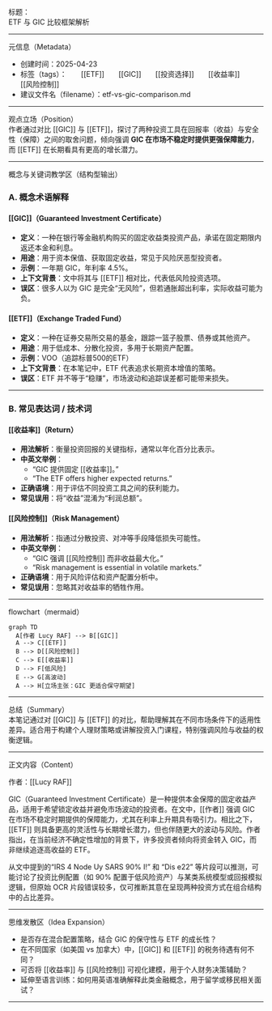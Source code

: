 标题：  
ETF 与 GIC 比较框架解析

---

元信息（Metadata）  
* 创建时间：2025-04-23  
* 标签（tags）：  [[ETF]]  [[GIC]]  [[投资选择]]  [[收益率]]  [[风险控制]]  
* 建议文件名（filename）：etf-vs-gic-comparison.md

---

观点立场（Position）  
作者通过对比 [[GIC]] 与 [[ETF]]，探讨了两种投资工具在回报率（收益）与安全性（保障）之间的取舍问题，倾向强调 **GIC 在市场不稳定时提供更强保障能力**，而 [[ETF]] 在长期看具有更高的增长潜力。

---

概念与关键词教学区（结构型输出）

### A. 概念术语解释

#### [[GIC]]（Guaranteed Investment Certificate）  
- **定义**：一种在银行等金融机构购买的固定收益类投资产品，承诺在固定期限内返还本金和利息。  
- **用途**：用于资本保值、获取固定收益，常见于风险厌恶型投资者。  
- **示例**：一年期 GIC，年利率 4.5%。  
- **上下文背景**：文中将其与 [[ETF]] 相对比，代表低风险投资选项。  
- **误区**：很多人以为 GIC 是完全“无风险”，但若通胀超出利率，实际收益可能为负。

#### [[ETF]]（Exchange Traded Fund）  
- **定义**：一种在证券交易所交易的基金，跟踪一篮子股票、债券或其他资产。  
- **用途**：用于低成本、分散化投资，多用于长期资产配置。  
- **示例**：VOO（追踪标普500的ETF）  
- **上下文背景**：在本笔记中，ETF 代表追求长期资本增值的策略。  
- **误区**：ETF 并不等于“稳赚”，市场波动和追踪误差都可能带来损失。

---

### B. 常见表达词 / 技术词

#### [[收益率]]（Return）  
- **用法解析**：衡量投资回报的关键指标，通常以年化百分比表示。  
- **中英文举例**：  
  - “GIC 提供固定 [[收益率]]。”  
  - “The ETF offers higher expected returns.”  
- **正确语境**：用于评估不同投资工具之间的获利能力。  
- **常见误用**：将“收益”混淆为“利润总额”。

#### [[风险控制]]（Risk Management）  
- **用法解析**：指通过分散投资、对冲等手段降低损失可能性。  
- **中英文举例**：  
  - “GIC 强调 [[风险控制]] 而非收益最大化。”  
  - “Risk management is essential in volatile markets.”  
- **正确语境**：用于风险评估和资产配置分析中。  
- **常见误用**：忽略其对收益率的牺牲作用。

---

flowchart（mermaid）

```mermaid
graph TD
  A[作者 Lucy RAF] --> B[[GIC]]
  A --> C[[ETF]]
  B --> D[[风险控制]]
  C --> E[[收益率]]
  D --> F[低风险]
  E --> G[高波动]
  A --> H[立场主张：GIC 更适合保守期望]
```

---

总结（Summary）  
本笔记通过对 [[GIC]] 与 [[ETF]] 的对比，帮助理解其在不同市场条件下的适用性差异。适合用于构建个人理财策略或讲解投资入门课程，特别强调风险与收益的权衡逻辑。

---

正文内容（Content）

作者：[[Lucy RAF]]

GIC（Guaranteed Investment Certificate）是一种提供本金保障的固定收益产品，适用于希望锁定收益并避免市场波动的投资者。在文中，[[作者]] 强调 GIC 在市场不稳定时期提供的保障能力，尤其在利率上升期具有吸引力。相比之下，[[ETF]] 则具备更高的灵活性与长期增长潜力，但也伴随更大的波动与风险。作者指出，在当前经济不确定性增加的背景下，许多投资者倾向将资金转入 GIC，而非继续追逐高收益的 ETF。

从文中提到的“IRS 4 Node Uy SARS 90% I!” 和 “Dis e22” 等片段可以推测，可能讨论了投资比例配置（如 90% 配置于低风险资产）与某类系统模型或回报模拟逻辑，但原始 OCR 片段错误较多，仅可推断其意在呈现两种投资方式在组合结构中的占比差异。

---

思维发散区（Idea Expansion）

- 是否存在混合配置策略，结合 GIC 的保守性与 ETF 的成长性？
- 在不同国家（如美国 vs 加拿大）中，[[GIC]] 和 [[ETF]] 的税务待遇有何不同？
- 可否将 [[收益率]] 与 [[风险控制]] 可视化建模，用于个人财务决策辅助？
- 延伸至语言训练：如何用英语准确解释此类金融概念，用于留学或移民相关面试？  

---